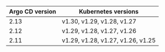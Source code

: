 | Argo CD version | Kubernetes versions |
|-----------------|---------------------|
| 2.13 | v1.30, v1.29, v1.28, v1.27 |
| 2.12 | v1.29, v1.28, v1.27, v1.26 |
| 2.11 | v1.29, v1.28, v1.27, v1.26, v1.25 |
